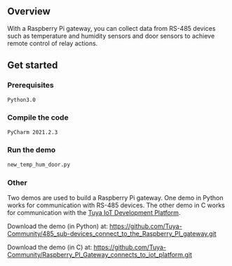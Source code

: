 ## Overview

With a Raspberry Pi gateway, you can collect data from RS-485 devices such as temperature and humidity sensors and door sensors to achieve remote control of relay actions.

## Get started

### Prerequisites

```sh
Python3.0
```

### Compile the code
```sh
PyCharm 2021.2.3
```

### Run the demo
```sh
new_temp_hum_door.py
```

### Other


Two demos are used to build a Raspberry Pi gateway. One demo in Python works for communication with RS-485 devices. The other demo in C works for communication with the [Tuya IoT Development Platform](https://iot.tuya.com/).

Download the demo (in Python) at: https://github.com/Tuya-Community/485_sub-devices_connect_to_the_Raspberry_PI_gateway.git

Download the demo (in C) at: https://github.com/Tuya-Community/Raspberry_PI_Gateway_connects_to_iot_platform.git

